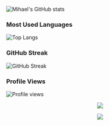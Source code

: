 ![Mihael's GitHub stats](https://github-readme-stats.vercel.app/api?username=mihael10&show_icons=true&theme=default&hide_border=true)


### Most Used Languages
![Top Langs](https://github-readme-stats.vercel.app/api/top-langs/?username=mihael10&layout=compact)

### GitHub Streak
![GitHub Streak](https://github-readme-streak-stats.herokuapp.com/?user=mihael10)

### Profile Views
![Profile views](https://komarev.com/ghpvc/?username=mihael10)

<p align="center">
  <img src="https://github-readme-stats.vercel.app/api?username=mihael10&show_icons=true&theme=default&hide_border=true" />
</p>
<p align="center">
  <img src="https://github-readme-stats.vercel.app/api/top-langs/?username=mihael10&layout=compact&theme=default&hide_border=true" />
</p>
